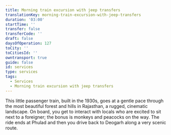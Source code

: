 ```yaml
---
title: Morning train excursion with jeep transfers
translationKey: morning-train-excursion-with-jeep-transfers
duration: '03:00'
startTime: ''
transfer: false
transferCode: ''
draft: false
daysOfOperation: 127
toCity: ''
toCitiesId: ''
owntransport: true
guide: false
id: services
type: services
tags:
  - Services
  - Morning train excursion with jeep transfers
---
```

This little passenger train, built in the 1930s, goes at a gentle pace through the most beautiful forest and hills in Rajasthan, a rugged, cinematic landscape. On board, you get to interact with locals who are excited to sit next to a foreigner; the bonus is monkeys and peacocks on the way. The ride ends at Phulad and then you drive back to Deogarh along a very scenic route.